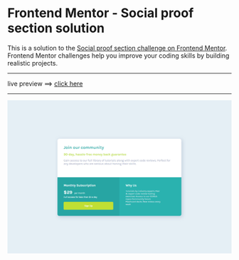 # Frontend Mentor - Social proof section solution

This is a solution to the [Social proof section challenge on Frontend Mentor](https://www.frontendmentor.io/challenges/social-proof-section-6e0qTv_bA). Frontend Mentor challenges help you improve your coding skills by building realistic projects.

---

live preview ==> [click here](https://four-card-feature-section-mtanash.netlify.app/)

---

![screen shot of the page](/Screenshot.png)

